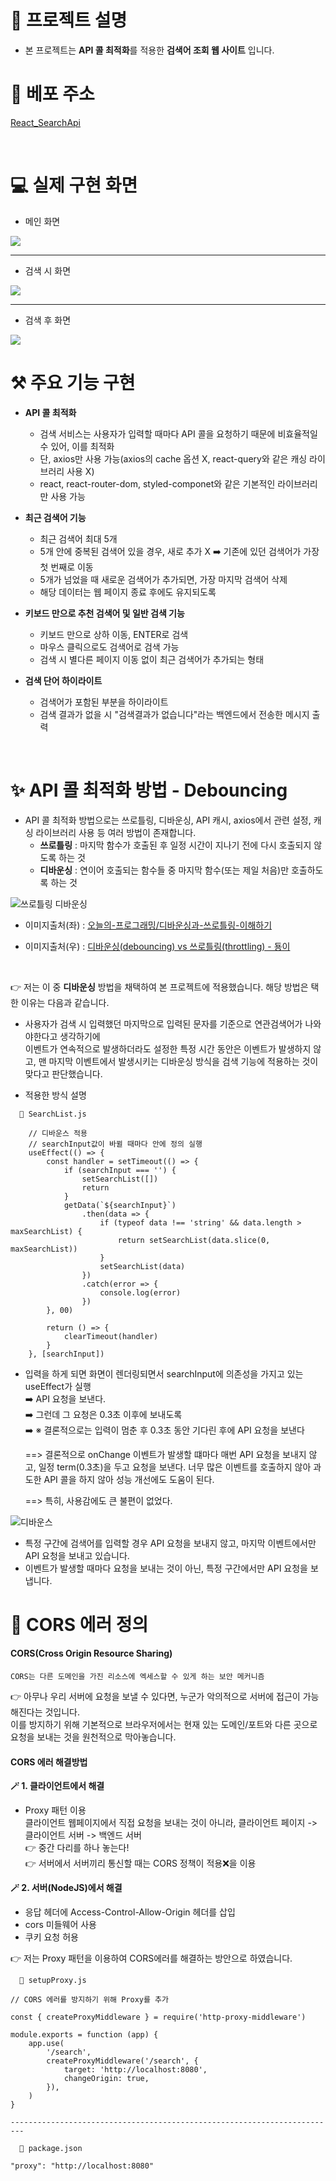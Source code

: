 # 🚀 프로젝트 설명
* 본 프로젝트는 **API 콜 최적화**를 적용한 **검색어 조회 웹 사이트** 입니다.

# 🚩 베포 주소
[React_SearchApi](https://statuesque-beijinho-50a311.netlify.app/)

<br>

# 💻 실제 구현 화면
* 메인 화면
<img src="https://user-images.githubusercontent.com/61799492/229288180-4a126af8-c054-4526-b70c-58f57e1f9381.png" />

<hr>

* 검색 시 화면
<img src="https://user-images.githubusercontent.com/61799492/229288369-7bcdd27e-64a7-42bd-94c6-070af9576164.png" />

<hr>

* 검색 후 화면
<img src="https://user-images.githubusercontent.com/61799492/229288424-02ed0321-2565-4330-b810-71d4f9855044.png" />

<br>

# ⚒️ 주요 기능 구현
* **API 콜 최적화**
  * 검색 서비스는 사용자가 입력할 때마다 API 콜을 요청하기 때문에 비효율적일 수 있어, 이를 최적화
  * 단, axios만 사용 가능(axios의 cache 옵션 X, react-query와 같은 캐싱 라이브러리 사용 X)
  * react, react-router-dom, styled-componet와 같은 기본적인 라이브러리만 사용 가능
  
* **최근 검색어 기능**
  * 최근 검색어 최대 5개
  * 5개 안에 중복된 검색어 있을 경우, 새로 추가 X ➡️ 기존에 있던 검색어가 가장 첫 번째로 이동
  * 5개가 넘었을 때 새로운 검색어가 추가되면, 가장 마지막 검색어 삭제
  * 해당 데이터는 웹 페이지 종료 후에도 유지되도록
  
* **키보드 만으로 추천 검색어 및 일반 검색 기능**
  * 키보드 만으로 상하 이동, ENTER로 검색
  * 마우스 클릭으로도 검색어로 검색 가능
  * 검색 시 별다른 페이지 이동 없이 최근 검색어가 추가되는 형태
  
* **검색 단어 하이라이트**
  * 검색어가 포함된 부분을 하이라이트
  * 검색 결과가 없을 시 "검색결과가 없습니다"라는 백엔드에서 전송한 메시지 출력

<br>

# ✨ API 콜 최적화 방법 - Debouncing
* API 콜 최적화 방법으로는 쓰로틀링, 디바운싱, API 캐시, axios에서 관련 설정, 캐싱 라이브러리 사용 등 여러 방법이 존재합니다.
  * **쓰로틀링** : 마지막 함수가 호출된 후 일정 시간이 지나기 전에 다시 호출되지 않도록 하는 것
  * **디바운싱** : 연이어 호출되는 함수들 중 마지막 함수(또는 제일 처음)만 호출하도록 하는 것
  
![쓰로틀링 디바운싱](https://user-images.githubusercontent.com/61799492/229331078-44beaeec-82e1-4a73-985c-cae1106833ba.png)

* 이미지출처(좌) : <a href="https://medium.com/%EC%98%A4%EB%8A%98%EC%9D%98-%ED%94%84%EB%A1%9C%EA%B7%B8%EB%9E%98%EB%B0%8D/%EB%94%94%EB%B0%94%EC%9A%B4%EC%8B%B1%EA%B3%BC-%EC%93%B0%EB%A1%9C%ED%8B%80%EB%A7%81-%EC%9D%B4%ED%95%B4%ED%95%98%EA%B8%B0-e02f6bb14627">오늘의-프로그래밍/디바운싱과-쓰로틀링-이해하기</a>

* 이미지출처(우) : <a href="https://guiyomi.tistory.com/122">디바운싱(debouncing) vs 쓰로틀링(throttling) - 둉이</a>

<br>

👉 저는 이 중 **디바운싱** 방법을 채택하여 본 프로젝트에 적용했습니다. 해당 방법은 택한 이유는 다음과 같습니다.
- 사용자가 검색 시 입력했던 마지막으로 입력된 문자를 기준으로 연관검색어가 나와야한다고 생각하기에<br>이벤트가 연속적으로 발생하더라도 설정한 특정 시간 동안은 이벤트가 발생하지 않고, 맨 마지막 이벤트에서 발생시키는 디바운싱 방식을 검색 기능에 적용하는 것이 맞다고 판단했습니다.

* 적용한 방식 설명
```
  📜 SearchList.js
  
	// 디바운스 적용
	// searchInput값이 바뀔 때마다 안에 정의 실행
	useEffect(() => {
		const handler = setTimeout(() => {
			if (searchInput === '') {
				setSearchList([])
				return
			}
			getData(`${searchInput}`)
				.then(data => {
					if (typeof data !== 'string' && data.length > maxSearchList) {
						return setSearchList(data.slice(0, maxSearchList))
					}
					setSearchList(data)
				})
				.catch(error => {
					console.log(error)
				})
		}, 00)

		return () => {
			clearTimeout(handler)
		}
	}, [searchInput])
```
  
* 입력을 하게 되면 화면이 렌더링되면서 searchInput에 의존성을 가지고 있는 useEffect가 실행 <br>
    ➡️ API 요청을 보낸다.<br>
    ➡️ 그런데 그 요청은 0.3초 이후에 보내도록<br>
    ➡️ ※ 결론적으로는 입력이 멈춘 후 0.3초 동안 기다린 후에 API 요청을 보낸다<br>
    
    ==> 결론적으로 onChange 이벤트가 발생할 떄마다
        매번 API 요청을 보내지 않고, 일정 term(0.3초)을 두고 요청을 보낸다.
        너무 많은 이벤트를 호출하지 않아 과도한 API 콜을 하지 않아 성능 개선에도 도움이 된다.
     
    ==> 특히, 사용감에도 큰 불편이 없었다.

![디바운스](https://user-images.githubusercontent.com/61799492/229330720-cfc3f81a-c0f9-4e35-9466-7a1561e4ab2b.gif)

* 특정 구간에 검색어를 입력할 경우 API 요청을 보내지 않고, 마지막 이벤트에서만 API 요청을 보내고 있습니다.
* 이벤트가 발생할 때마다 요청을 보내는 것이 아닌, 특정 구간에서만 API 요청을 보냅니다.

# 🔐 CORS 에러 정의
#### CORS(Cross Origin Resource Sharing)
    CORS는 다른 도메인을 가진 리소스에 엑세스할 수 있게 하는 보안 메커니즘
  👉 아무나 우리 서버에 요청을 보낼 수 있다면, 누군가 악의적으로 서버에 접근이 가능해진다는 것입니다.<br>
      이를 방지하기 위해 기본적으로 브라우저에서는 현재 있는 도메인/포트와 다른 곳으로 요청을 보내는 것을 원천적으로 막아놓습니다.
  <br>    
#### CORS 에러 해결방법

**🪄 1. 클라이언트에서 해결**<br />
  * Proxy 패턴 이용<br />
      클라이언트 웹페이지에서 직접 요청을 보내는 것이 아니라, 클라이언트 페이지 -> 클라이언트 서버 -> 백엔드 서버<br>
      👉 중간 다리를 하나 놓는다!<br>
      👉 서버에서 서버끼리 통신할 때는 CORS 정책이 적용❌을 이용<br>
      
**🪄 2. 서버(NodeJS)에서 해결**<br />
  * 응답 헤더에 Access-Control-Allow-Origin 헤더를 삽입
  * cors 미들웨어 사용
  * 쿠키 요청 허용

👉 저는 Proxy 패턴을 이용하여 CORS에러를 해결하는 방안으로 하였습니다.

```
  📜 setupProxy.js
  
// CORS 에러를 방지하기 위해 Proxy를 추가

const { createProxyMiddleware } = require('http-proxy-middleware')

module.exports = function (app) {
	app.use(
		'/search',
		createProxyMiddleware('/search', {
			target: 'http://localhost:8080',
			changeOrigin: true,
		}),
	)
}

-------------------------------------------------------------------------

  📜 package.json
  
"proxy": "http://localhost:8080"

```

